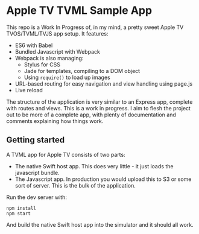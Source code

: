 # Apple TV TVML Sample App

This repo is a Work In Progress of, in my mind, a pretty sweet Apple TV TVOS/TVML/TVJS app setup. It features:

 - ES6 with Babel
 - Bundled Javascript with Webpack
 - Webpack is also managing:
   - Stylus for CSS
   - Jade for templates, compiling to a DOM object
   - Using `require()` to load up images
 - URL-based routing for easy navigation and view handling using page.js
 - Live reload
 
The structure of the application is very similar to an Express app, complete with routes and views. This is a
work in progress. I aim to flesh the project out to be more of a complete app, with plenty of documentation
and comments explaining how things work.

## Getting started

A TVML app for Apple TV consists of two parts:

 - The native Swift host app. This does very little - it just loads the javascript bundle.
 - The Javascript app. In production you would upload this to S3 or some sort of server. This is the bulk of the application.
 

Run the dev server with:

```
npm install
npm start
```

And build the native Swift host app into the simulator and it should all work.
